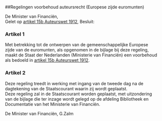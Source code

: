 <meta http-equiv='Content-Type' content='text/html; charset=utf-8' />

##Regelingen voorbehoud auteursrecht (Europese zijde euromunten)

De Minister van Financiën,  
Gelet op [artikel 15b Auteurswet 1912](../../../../../../../../wet/auteurswet/BWBR0001886/README.md),
Besluit:    

### Artikel  1  

Met betrekking tot de ontwerpen van de gemeenschappelijke Europese zijde van de euromunten, als opgenomen in de bijlage bij deze regeling, maakt de Staat der Nederlanden (Ministerie van Financiën) een voorbehoud als bedoeld in [artikel 15b Auteurswet 1912](../../../../../../../../wet/auteurswet/BWBR0001886/README.md).  

### Artikel  2  

Deze regeling treedt in werking met ingang van de tweede dag na de dagtekening van de Staatscourant waarin zij wordt geplaatst.  
Deze regeling zal in de Staatscourant worden geplaatst, met uitzondering van de bijlage die ter inzage wordt gelegd op de afdeling Bibliotheek en Documentatie van het Ministerie van Financiën.   

De 
Minister van Financiën, 
G.Zalm    
